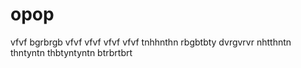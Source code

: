 # opop
vfvf
bgrbrgb
vfvf
vfvf
vfvf
vfvf
tnhhnthn
rbgbtbty
dvrgvrvr
nhtthntn
thntyntn
thbtyntyntn
btrbrtbrt
